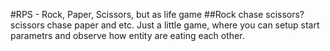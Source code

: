 #RPS - Rock, Paper, Scissors, but as life game
##Rock chase scissors? scissors chase paper and etc.
Just a little game, where you can setup start parametrs and observe how entity are eating each other.
